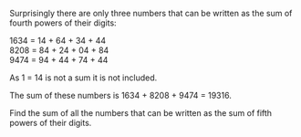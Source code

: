    <p>Surprisingly there are only three numbers that can be written as the sum of fourth powers of their digits:</p> 1634 = 14 + 64 + 34 + 44<br /> 8208 = 84 + 24 + 04 + 84<br /> 9474 = 94 + 44 + 74 + 44 <p class='info'>As 1 = 14 is not a sum it is not included.</p> <p>The sum of these numbers is 1634 + 8208 + 9474 = 19316.</p> <p>Find the sum of all the numbers that can be written as the sum of fifth powers of their digits.</p>   